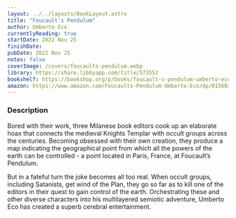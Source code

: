 ```yaml
---
layout: ../../layouts/BookLayout.astro
title: "Foucault's Pendulum"
author: Umberto Eco
currentlyReading: true
startDate: 2022 Nov 25
finishDate: 
pubDate: 2022 Nov 25
notes: false
coverImage: /covers/foucaults-pendulum.webp
library: https://share.libbyapp.com/title/573552
bookshelf: https://bookshop.org/p/books/foucault-s-pendulum-umberto-eco/6669265
amazon: https://www.amazon.com/Foucaults-Pendulum-Umberto-Eco/dp/015603297X
---
```


### Description
Bored with their work, three Milanese book editors cook up an elaborate hoax that connects the medieval Knights Templar with occult groups across the centuries. Becoming obsessed with their own creation, they produce a map indicating the geographical point from which all the powers of the earth can be controlled - a point located in Paris, France, at Foucault’s Pendulum.

But in a fateful turn the joke becomes all too real. When occult groups, including Satanists, get wind of the Plan, they go so far as to kill one of the editors in their quest to gain control of the earth. Orchestrating these and other diverse characters into his multilayered semiotic adventure, Umberto Eco has created a superb cerebral entertainment.

<!-- ### Notes & Highlights -->
